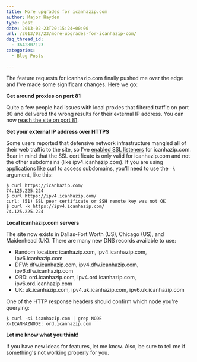 ```yaml
---
title: More upgrades for icanhazip.com
author: Major Hayden
type: post
date: 2013-02-23T20:15:24+00:00
url: /2013/02/23/more-upgrades-for-icanhazip-com/
dsq_thread_id:
  - 3642807123
categories:
  - Blog Posts

---
```

The feature requests for icanhazip.com finally pushed me over the edge and I've made some significant changes. Here we go:

**Get around proxies on port 81**

Quite a few people had issues with local proxies that filtered traffic on port 80 and delivered the wrong results for their external IP address. You can now [reach the site on port 81][1].

**Get your external IP address over HTTPS**

Some users reported that defensive network infrastructure mangled all of their web traffic to the site, so I've [enabled SSL listeners][2] for icanhazip.com. Bear in mind that the SSL certificate is only valid for icanhazip.com and not the other subdomains (like ipv4.icanhazip.com). If you are using applications like curl to access subdomains, you'll need to use the `-k` argument, like this:

```
$ curl https://icanhazip.com/
74.125.225.224
$ curl https://ipv4.icanhazip.com/
curl: (51) SSL peer certificate or SSH remote key was not OK
$ curl -k https://ipv4.icanhazip.com/
74.125.225.224
```


**Local icanhazip.com servers**

The site now exists in Dallas-Fort Worth (US), Chicago (US), and Maidenhead (UK). There are many new DNS records available to use:

  * Random location: icanhazip.com, ipv4.icanhazip.com, ipv6.icanhazip.com
  * DFW: dfw.icanhazip.com, ipv4.dfw.icanhazip.com, ipv6.dfw.icanhazip.com
  * ORD: ord.icanhazip.com, ipv4.ord.icanhazip.com, ipv6.ord.icanhazip.com
  * UK: uk.icanhazip.com, ipv4.uk.icanhazip.com, ipv6.uk.icanhazip.com

One of the HTTP response headers should confirm which node you're querying:

```
$ curl -si icanhazip.com | grep NODE
X-ICANHAZNODE: ord.icanhazip.com
```


**Let me know what you think!**

If you have new ideas for features, let me know. Also, be sure to tell me if something's not working properly for you.

 [1]: http://icanhazip.com:81/
 [2]: https://icanhazip.com/
